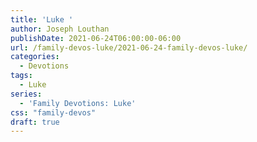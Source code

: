 ```yaml
---
title: 'Luke '
author: Joseph Louthan
publishDate: 2021-06-24T06:00:00-06:00
url: /family-devos-luke/2021-06-24-family-devos-luke/
categories:
  - Devotions
tags:
  - Luke
series:
  - 'Family Devotions: Luke'
css: "family-devos"
draft: true
---
```

